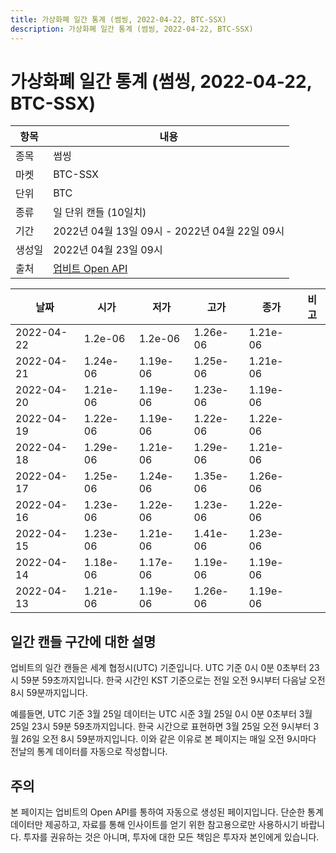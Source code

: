 ```yaml
---
title: 가상화폐 일간 통계 (썸씽, 2022-04-22, BTC-SSX)
description: 가상화폐 일간 통계 (썸씽, 2022-04-22, BTC-SSX)
---
```



가상화폐 일간 통계 (썸씽, 2022-04-22, BTC-SSX)
===

|항목|내용|
|--|--|
|종목|썸씽|
|마켓|BTC-SSX|
|단위|BTC|
|종류|일 단위 캔들 (10일치)|
|기간|2022년 04월 13일 09시 - 2022년 04월 22일 09시|
|생성일|2022년 04월 23일 09시|
|출처|[업비트 Open API](https://docs.upbit.com)|


|날짜|시가|저가|고가|종가|비고|
|--|--|--|--|--|--|
|2022-04-22|1.2e-06|1.2e-06|1.26e-06|1.21e-06|    |
|2022-04-21|1.24e-06|1.19e-06|1.25e-06|1.21e-06|    |
|2022-04-20|1.21e-06|1.19e-06|1.23e-06|1.19e-06|    |
|2022-04-19|1.22e-06|1.19e-06|1.22e-06|1.22e-06|    |
|2022-04-18|1.29e-06|1.21e-06|1.29e-06|1.21e-06|    |
|2022-04-17|1.25e-06|1.24e-06|1.35e-06|1.26e-06|    |
|2022-04-16|1.23e-06|1.22e-06|1.23e-06|1.22e-06|    |
|2022-04-15|1.23e-06|1.21e-06|1.41e-06|1.23e-06|    |
|2022-04-14|1.18e-06|1.17e-06|1.19e-06|1.19e-06|    |
|2022-04-13|1.21e-06|1.19e-06|1.26e-06|1.19e-06|    |


일간 캔들 구간에 대한 설명
---


업비트의 일간 캔들은 세계 협정시(UTC) 기준입니다. 
UTC 기준 0시 0분 0초부터 23시 59분 59초까지입니다. 
한국 시간인 KST 기준으로는 전일 오전 9시부터 다음날 오전 8시 59분까지입니다. 


예를들면, UTC 기준 3월 25일 데이터는 UTC 시준 3월 25일 0시 0분 0초부터 3월 25일 23시 59분 59초까지입니다. 
한국 시간으로 표현하면 3월 25일 오전 9시부터 3월 26일 오전 8시 59분까지입니다. 
이와 같은 이유로 본 페이지는 매일 오전 9시마다 전날의 통계 데이터를 자동으로 작성합니다. 


주의
---


본 페이지는 업비트의 Open API를 통하여 자동으로 생성된 페이지입니다. 
단순한 통계 데이터만 제공하고, 자료를 통해 인사이트를 얻기 위한 참고용으로만 사용하시기 바랍니다. 
투자를 권유하는 것은 아니며, 투자에 대한 모든 책임은 투자자 본인에게 있습니다. 
